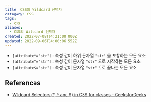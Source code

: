 ```yaml
---
title: CSS의 Wildcard 선택자
category: CSS
tags:
  - css
aliases:
  - CSS의 Wildcard 선택자
created: 2022-07-08T04:21:00.000Z
updated: 2022-09-06T14:00:06.552Z
---
```


<Metadata />

- `[attribute*="str"]` : 속성 값이 하위 문자열 `"str"` 을 포함하는 모든 요소
- `[attribute^="str"]` : 속성 값이 문자열 `"str"` 으로 시작하는 모든 요소
- `[attribute$="str"]` : 속성 값이 문자열 `"str"` 으로 끝나는 모든 요소

## References

- [Wildcard Selectors (\*, ^ and $) in CSS for classes - GeeksforGeeks](https://www.geeksforgeeks.org/wildcard-selectors-and-in-css-for-classes/)
